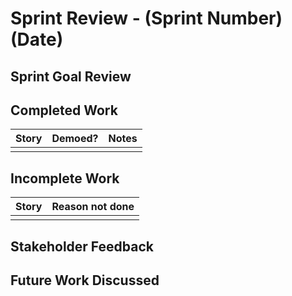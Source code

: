 # Sprint Review - (Sprint Number) (Date)

## Sprint Goal Review

<!-- Review of goal(s) made during this sprint's planning meeting -->
<!-- Declare whether goals were (met / partially met / not met) and explain -->

## Completed Work

| Story | Demoed? | Notes |
| ----- | ------- | ----- |
|       |         |       |

## Incomplete Work

| Story | Reason not done |
| ----- | --------------- |
|       |                 |

## Stakeholder Feedback

<!-- Capture of discussion about work completeness, reactions to demos, and any suggestions made -->

## Future Work Discussed

<!-- Initial clarifications on any suggestions made. Add to backlog, but make no commitments -->

